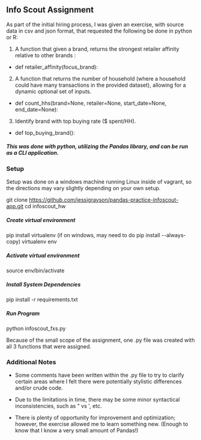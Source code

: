 ## Info Scout Assignment

As part of the initial hiring process, I was given an exercise, with source data in csv and json format, that requested the following be done in python or R: 

1. A function that given a brand, returns the strongest retailer affinity relative to other brands : 
 - def retailer_affinity(focus_brand):
2. A function that returns the number of household (where a household could have many transactions in the provided dataset), allowing for a dynamic optional set of inputs.
 - def count_hhs(brand=None, retailer=None, start_date=None, end_date=None):
3. Identify brand with top buying rate ($ spent/HH).
- def top_buying_brand():

##### This was done with python, utilizing the Pandas library, and can be run as a CLI application.

### Setup
Setup was done on a windows machine running Linux inside of vagrant, so the directions may vary slightly depending on your own setup.

git clone https://github.com/jessigrayson/pandas-practice-infoscout-app.git
cd infoscout_hw

##### Create virtual environment

pip install virtualenv (if on windows, may need to do pip install --always-copy)
virtualenv env
##### Activate virtual environment
source env/bin/activate

##### Install System Dependencies

pip install -r requirements.txt
##### Run Program
python infoscout_fxs.py

Because of the small scope of the assignment, one .py file was created with all 3 functions that were assigned. 

### Additional Notes
- Some comments have been written within the .py file to try to clarify certain areas where I felt there were potentially stylistic differences and/or crude code.

- Due to the limitations in time, there may be some minor syntactical inconsistencies, such as " vs ', etc. 

- There is plenty of opportunity for improvement and optimization; however, the exercise allowed me to learn something new. (Enough to know that I know a very small amount of Pandas!)

